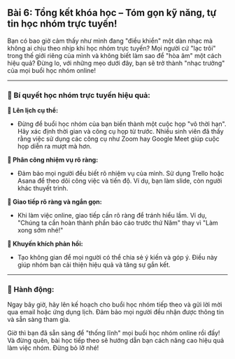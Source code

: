 ## Bài 6: Tổng kết khóa học – Tóm gọn kỹ năng, tự tin học nhóm trực tuyến!

Bạn có bao giờ cảm thấy như mình đang "điều khiển" một dàn nhạc mà không ai chịu theo nhịp khi học nhóm trực tuyến? Mọi người cứ "lạc trôi" trong thế giới riêng của mình và không biết làm sao để "hòa âm" một cách hiệu quả? Đừng lo, với những mẹo dưới đây, bạn sẽ trở thành "nhạc trưởng" của mọi buổi học nhóm online!

---

### 📌 Bí quyết học nhóm trực tuyến hiệu quả:

**🔹 Lên lịch cụ thể:**
- Đừng để buổi học nhóm của bạn biến thành một cuộc họp "vô thời hạn". Hãy xác định thời gian và công cụ họp từ trước. Nhiều sinh viên đã thấy rằng việc sử dụng các công cụ như Zoom hay Google Meet giúp cuộc họp diễn ra mượt mà hơn.

**🔹 Phân công nhiệm vụ rõ ràng:**
- Đảm bảo mọi người đều biết rõ nhiệm vụ của mình. Sử dụng Trello hoặc Asana để theo dõi công việc và tiến độ. Ví dụ, bạn làm slide, còn người khác thuyết trình.

**🔹 Giao tiếp rõ ràng và ngắn gọn:**
- Khi làm việc online, giao tiếp cần rõ ràng để tránh hiểu lầm. Ví dụ, "Chúng ta cần hoàn thành phần báo cáo trước thứ Năm" thay vì "Làm xong sớm nhé!"

**🔹 Khuyến khích phản hồi:**
- Tạo không gian để mọi người có thể chia sẻ ý kiến và góp ý. Điều này giúp nhóm bạn cải thiện hiệu quả và tăng sự gắn kết.

---

### 🚀 Hành động:

Ngay bây giờ, hãy lên kế hoạch cho buổi học nhóm tiếp theo và gửi lời mời qua email hoặc ứng dụng lịch. Đảm bảo mọi người đều nhận được thông tin và sẵn sàng tham gia.

Giờ thì bạn đã sẵn sàng để "thống lĩnh" mọi buổi học nhóm online rồi đấy! Và đừng quên, bài học tiếp theo sẽ hướng dẫn bạn cách nâng cao hiệu quả làm việc nhóm. Đừng bỏ lỡ nhé!